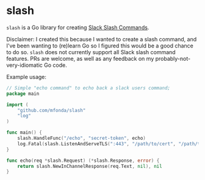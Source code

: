 # slash

`slash` is a Go library for creating [Slack Slash Commands](https://api.slack.com/slash-commands).

Disclaimer: I created this because I wanted to create a slash command, and I've been wanting to (re)learn Go so I figured this would be a good chance to do so. `slash` does not currently support all Slack slash command features. PRs are welcome, as well as any feedback on my probably-not-very-idiomatic Go code.

Example usage:
```go
// Simple "echo command" to echo back a slack users command;
package main

import (
	"github.com/mfonda/slash"
	"log"
)

func main() {
	slash.HandleFunc("/echo", "secret-token", echo)
	log.Fatal(slash.ListenAndServeTLS(":443", "/path/to/cert", "/path/to/key"))
}

func echo(req *slash.Request) (*slash.Response, error) {
	return slash.NewInChannelResponse(req.Text, nil), nil
}
```
